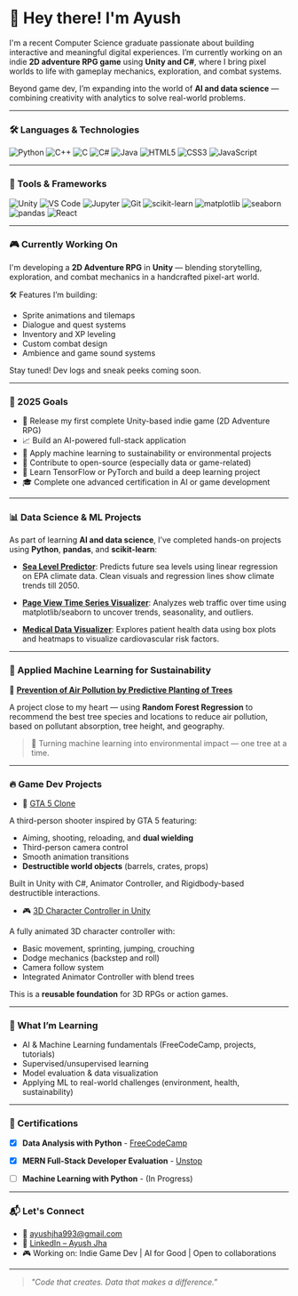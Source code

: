 # 👋 Hey there! I'm Ayush

I'm a recent Computer Science graduate passionate about building interactive and meaningful digital experiences. I’m currently working on an indie **2D adventure RPG game** using **Unity and C#**, where I bring pixel worlds to life with gameplay mechanics, exploration, and combat systems.

Beyond game dev, I’m expanding into the world of **AI and data science** — combining creativity with analytics to solve real-world problems.

---

### 🛠️ Languages & Technologies

![Python](https://img.shields.io/badge/-Python-3776AB?style=for-the-badge&logo=python&logoColor=white)
![C++](https://img.shields.io/badge/-C++-00599C?style=for-the-badge&logo=c%2b%2b&logoColor=white)
![C](https://img.shields.io/badge/-C-000000?style=for-the-badge&logo=c&logoColor=white)
![C#](https://img.shields.io/badge/-C%23-239120?style=for-the-badge&logo=c-sharp&logoColor=white)
![Java](https://img.shields.io/badge/-Java-007396?style=for-the-badge&logo=java&logoColor=white)
![HTML5](https://img.shields.io/badge/-HTML5-E34F26?style=for-the-badge&logo=html5&logoColor=white)
![CSS3](https://img.shields.io/badge/-CSS3-1572B6?style=for-the-badge&logo=css3&logoColor=white)
![JavaScript](https://img.shields.io/badge/-JavaScript-F7DF1E?style=for-the-badge&logo=javascript&logoColor=black)

---

### 🧰 Tools & Frameworks

![Unity](https://img.shields.io/badge/-Unity-000000?style=for-the-badge&logo=unity&logoColor=white)
![VS Code](https://img.shields.io/badge/-VS%20Code-007ACC?style=for-the-badge&logo=visual-studio-code&logoColor=white)
![Jupyter](https://img.shields.io/badge/-Jupyter-F37626?style=for-the-badge&logo=jupyter&logoColor=white)
![Git](https://img.shields.io/badge/-Git-F05032?style=for-the-badge&logo=git&logoColor=white)
![scikit-learn](https://img.shields.io/badge/-Scikit--Learn-F7931E?style=for-the-badge&logo=scikit-learn&logoColor=white)
![matplotlib](https://img.shields.io/badge/-Matplotlib-11557c?style=for-the-badge&logo=matplotlib&logoColor=white)
![seaborn](https://img.shields.io/badge/-Seaborn-4B8BBE?style=for-the-badge&logo=python&logoColor=white)
![pandas](https://img.shields.io/badge/-Pandas-150458?style=for-the-badge&logo=pandas&logoColor=white)
![React](https://img.shields.io/badge/-React.js-61DAFB?style=for-the-badge&logo=react&logoColor=black)


---


### 🎮 Currently Working On

I'm developing a **2D Adventure RPG** in **Unity** — blending storytelling, exploration, and combat mechanics in a handcrafted pixel-art world.

🛠️ Features I’m building:
- Sprite animations and tilemaps
- Dialogue and quest systems
- Inventory and XP leveling
- Custom combat design
- Ambience and game sound systems

Stay tuned! Dev logs and sneak peeks coming soon.

---

### 🎯 2025 Goals

- 🚀 Release my first complete Unity-based indie game (2D Adventure RPG)
- 📈 Build an AI-powered full-stack application
- 🌱 Apply machine learning to sustainability or environmental projects
- 🤝 Contribute to open-source (especially data or game-related)
- 🧠 Learn TensorFlow or PyTorch and build a deep learning project
- 🎓 Complete one advanced certification in AI or game development


---


### 📊 Data Science & ML Projects

As part of learning **AI and data science**, I’ve completed hands-on projects using **Python**, **pandas**, and **scikit-learn**:

-  [**Sea Level Predictor**](https://github.com/AyushJ30/Sea-Level-Predictor): Predicts future sea levels using linear regression on EPA climate data. Clean visuals and regression lines show climate trends till 2050.

-  [**Page View Time Series Visualizer**](https://github.com/AyushJ30/Page-View-Time-Series-Visualizer): Analyzes web traffic over time using matplotlib/seaborn to uncover trends, seasonality, and outliers.

-  [**Medical Data Visualizer**](https://github.com/AyushJ30/Medical-Data-Visualizer): Explores patient health data using box plots and heatmaps to visualize cardiovascular risk factors.

---

### 🌿 Applied Machine Learning for Sustainability

🧠 [**Prevention of Air Pollution by Predictive Planting of Trees**](https://github.com/AyushJ30/Prevention-of-Air-Polllution-by-Predictive-Planting-of-Trees)

A project close to my heart — using **Random Forest Regression** to recommend the best tree species and locations to reduce air pollution, based on pollutant absorption, tree height, and geography.

> 🌳 Turning machine learning into environmental impact — one tree at a time.

---

### 🔥 Game Dev Projects

- 🔫 [GTA 5 Clone](https://github.com/AyushJ30/GTA-5-Clone)

A third-person shooter inspired by GTA 5 featuring:
- Aiming, shooting, reloading, and **dual wielding**
- Third-person camera control
- Smooth animation transitions
- **Destructible world objects** (barrels, crates, props)

Built in Unity with C#, Animator Controller, and Rigidbody-based destructible interactions.

- 🎮 [3D Character Controller in Unity](https://github.com/AyushJ30/3D-Character-Controller-in-Unity)

A fully animated 3D character controller with:
- Basic movement, sprinting, jumping, crouching
- Dodge mechanics (backstep and roll)
- Camera follow system
- Integrated Animator Controller with blend trees
  
This is a **reusable foundation** for 3D RPGs or action games.

---

### 🤖 What I’m Learning

- AI & Machine Learning fundamentals (FreeCodeCamp, projects, tutorials)
- Supervised/unsupervised learning
- Model evaluation & data visualization
- Applying ML to real-world challenges (environment, health, sustainability)

---

### 📜 Certifications

- [x] **Data Analysis with Python** - [FreeCodeCamp](https://www.freecodecamp.org/certification/AyushJ30/data-analysis-with-python-v7)
- [x] **MERN Full-Stack Developer Evaluation** - [Unstop](https://unstop.com/certificate-preview/c3c12be5-cd1a-4c1c-980d-44c2b0f09ebd?utm_campaign=)
- [ ] **Machine Learning with Python** - (In Progress)


---


### 📬 Let's Connect

- 📧 ayushjha993@gmail.com  
- 🔗 [LinkedIn – Ayush Jha](www.linkedin.com/in/ayushj30)
- 🎮 Working on: Indie Game Dev | AI for Good | Open to collaborations

---

> _"Code that creates. Data that makes a difference."_  
